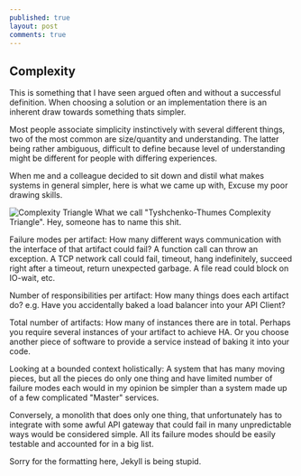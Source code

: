 ```yaml
---
published: true
layout: post
comments: true
---
```




## Complexity

This is something that I have seen argued often and without a successful definition. When choosing a solution or an implementation there is an inherent draw towards something thats simpler.
  
Most people associate simplicity instinctively with several different things, two of the most common are size/quantity and understanding. The latter being rather ambiguous, difficult to define because level of understanding might be different for people with differing experiences.
  
When me and a colleague decided to sit down and distil what makes systems in general simpler, here is what we came up with, Excuse my poor drawing skills.
  
![Complexity Triangle](https://www.lucidchart.com/publicSegments/view/b3dc33b9-1b1f-4f4a-998c-ff02f00fffac/image.png)
What we call "Tyshchenko-Thumes Complexity Triangle". Hey, someone has to name this shit.
  
Failure modes per artifact: How many different ways communication with the interface of that artifact could fail? A function call can throw an exception. A TCP network call could fail, timeout, hang indefinitely, succeed right after a timeout, return unexpected garbage. A file read could block on IO-wait, etc.
  
Number of responsibilities per artifact: How many things does each artifact do? e.g. Have you accidentally baked a load balancer into your API Client?
  
Total number of artifacts: How many of instances there are in total. Perhaps you require several instances of your artifact to achieve HA. Or you choose another piece of software to provide a service instead of baking it into your code.
  
Looking at a bounded context holistically: A system that has many moving pieces, but all the pieces do only one thing and have limited number of failure modes each would in my opinion be simpler than a system made up of a few complicated "Master" services.
  
Conversely, a monolith that does only one thing, that unfortunately has to integrate with some awful API gateway that could fail in many unpredictable ways would be considered simple. All its failure modes should be easily testable and accounted for in a big list.

Sorry for the formatting here, Jekyll is being stupid.
